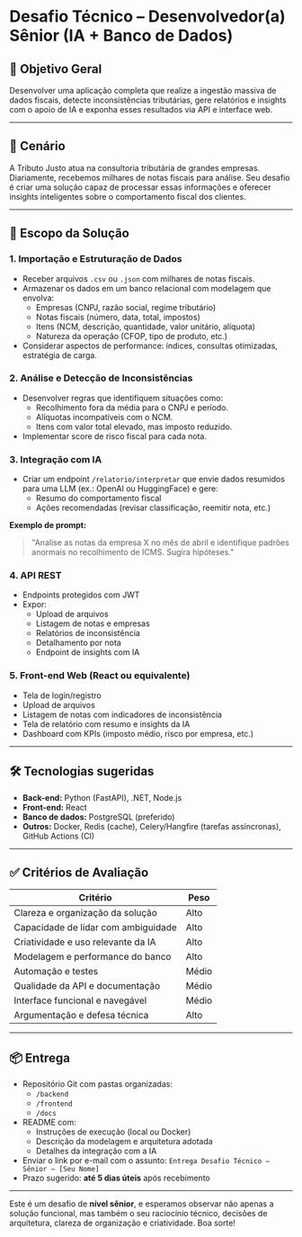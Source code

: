 # Desafio Técnico – Desenvolvedor(a) Sênior (IA + Banco de Dados)

## 🎯 Objetivo Geral

Desenvolver uma aplicação completa que realize a ingestão massiva de dados fiscais, detecte inconsistências tributárias, gere relatórios e insights com o apoio de IA e exponha esses resultados via API e interface web.

---

## 🧩 Cenário

A Tributo Justo atua na consultoria tributária de grandes empresas. Diariamente, recebemos milhares de notas fiscais para análise. Seu desafio é criar uma solução capaz de processar essas informações e oferecer insights inteligentes sobre o comportamento fiscal dos clientes.

---

## 🧱 Escopo da Solução

### 1. Importação e Estruturação de Dados

- Receber arquivos `.csv` ou `.json` com milhares de notas fiscais.
- Armazenar os dados em um banco relacional com modelagem que envolva:
  - Empresas (CNPJ, razão social, regime tributário)
  - Notas fiscais (número, data, total, impostos)
  - Itens (NCM, descrição, quantidade, valor unitário, alíquota)
  - Natureza da operação (CFOP, tipo de produto, etc.)
- Considerar aspectos de performance: índices, consultas otimizadas, estratégia de carga.

### 2. Análise e Detecção de Inconsistências

- Desenvolver regras que identifiquem situações como:
  - Recolhimento fora da média para o CNPJ e período.
  - Alíquotas incompatíveis com o NCM.
  - Itens com valor total elevado, mas imposto reduzido.
- Implementar score de risco fiscal para cada nota.

### 3. Integração com IA

- Criar um endpoint `/relatorio/interpretar` que envie dados resumidos para uma LLM (ex.: OpenAI ou HuggingFace) e gere:
  - Resumo do comportamento fiscal
  - Ações recomendadas (revisar classificação, reemitir nota, etc.)

**Exemplo de prompt:**

> "Analise as notas da empresa X no mês de abril e identifique padrões anormais no recolhimento de ICMS. Sugira hipóteses."

### 4. API REST

- Endpoints protegidos com JWT
- Expor:
  - Upload de arquivos
  - Listagem de notas e empresas
  - Relatórios de inconsistência
  - Detalhamento por nota
  - Endpoint de insights com IA

### 5. Front-end Web (React ou equivalente)

- Tela de login/registro
- Upload de arquivos
- Listagem de notas com indicadores de inconsistência
- Tela de relatório com resumo e insights da IA
- Dashboard com KPIs (imposto médio, risco por empresa, etc.)

---

## 🛠️ Tecnologias sugeridas

- **Back-end:** Python (FastAPI), .NET, Node.js
- **Front-end:** React
- **Banco de dados:** PostgreSQL (preferido)
- **Outros:** Docker, Redis (cache), Celery/Hangfire (tarefas assíncronas), GitHub Actions (CI)

---

## ✅ Critérios de Avaliação

| Critério                           | Peso |
|-----------------------------------|------|
| Clareza e organização da solução  | Alto |
| Capacidade de lidar com ambiguidade | Alto |
| Criatividade e uso relevante da IA | Alto |
| Modelagem e performance do banco  | Alto |
| Automação e testes                | Médio|
| Qualidade da API e documentação   | Médio|
| Interface funcional e navegável  | Médio|
| Argumentação e defesa técnica     | Alto |

---

## 📦 Entrega

- Repositório Git com pastas organizadas:
  - `/backend`
  - `/frontend`
  - `/docs`
- README com:
  - Instruções de execução (local ou Docker)
  - Descrição da modelagem e arquitetura adotada
  - Detalhes da integração com a IA
- Enviar o link por e-mail com o assunto: `Entrega Desafio Técnico – Sênior – [Seu Nome]`
- Prazo sugerido: **até 5 dias úteis** após recebimento

---

Este é um desafio de **nível sênior**, e esperamos observar não apenas a solução funcional, mas também o seu raciocínio técnico, decisões de arquitetura, clareza de organização e criatividade. Boa sorte!
